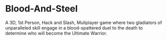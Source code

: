 # Blood-And-Steel
A 3D, 1st Person, Hack and Slash, Muliplayer game where two gladiators of unparalleled skill engage in a blood-spattered duel to the death to determine who will become the Ultimate Warrior.
